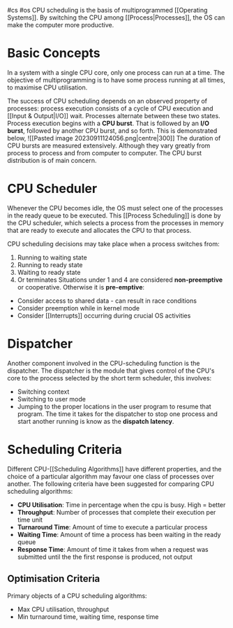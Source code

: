 #cs #os
CPU scheduling is the basis of multiprogrammed [[Operating Systems]]. By switching the CPU among [[Process|Processes]], the OS can make the computer more productive. 
# Basic Concepts
In a system with a single CPU core, only one process can run at a time. The objective of multiprogramming is to have some process running at all times, to maximise CPU utilisation. 

The success of CPU scheduling depends on an observed property of processes: process execution consists of a cycle of CPU execution and [[Input & Output|I/O]] wait. Processes alternate between these two states. Process execution begins with a **CPU burst**. That is followed by an **I/O burst**, followed by another CPU burst, and so forth. This is demonstrated below,
![[Pasted image 20230911124056.png|centre|300]]
The duration of CPU bursts are measured extensively. Although they vary greatly from process to process and from computer to computer. The CPU burst distribution is of main concern.
# CPU Scheduler
Whenever the CPU becomes idle, the OS must select one of the processes in the ready queue to be executed. This [[Process Scheduling]] is done by the CPU scheduler, which selects a process from the processes in memory that are ready to execute and allocates the CPU to that process.

CPU scheduling decisions may take place when a process switches from:
1. Running to waiting state
2. Running to ready state
3. Waiting to ready state
4. Or terminates
Situations under 1 and 4 are considered **non-preemptive** or cooperative. Otherwise it is **pre-emptive**:
- Consider access to shared data - can result in race conditions
- Consider preemption while in kernel mode
- Consider [[Interrupts]] occurring during crucial OS activities
# Dispatcher
Another component involved in the CPU-scheduling function is the dispatcher. The dispatcher is the module that gives control of the CPU's core to the process selected by the short term scheduler, this involves:
- Switching context
- Switching to user mode
- Jumping to the proper locations in the user program to resume that program.
The time it takes for the dispatcher to stop one process and start another running is know as the **dispatch latency**. 
# Scheduling Criteria
Different CPU-[[Scheduling Algorithms]] have different properties, and the choice of a particular algorithm may favour one class of processes over another. The following criteria have been suggested for comparing CPU scheduling algorithms:
- **CPU Utilisation**: Time in percentage when the cpu is busy. High = better
- **Throughput**: Number of processes that complete their execution per time unit
- **Turnaround Time**: Amount of time to execute a particular process
- **Waiting Time**: Amount of time a process has been waiting in the ready queue
- **Response Time**: Amount of time it takes from when a request was submitted until the the first response is produced, not output 
## Optimisation Criteria
Primary objects of a CPU scheduling algorithms:
- Max CPU utilisation, throughput
- Min turnaround time, waiting time, response time
